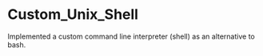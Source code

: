 # Custom_Unix_Shell
Implemented a custom command line interpreter (shell) as an alternative to bash.
